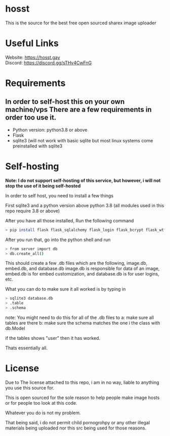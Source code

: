 # hosst

This is the source for the best free open sourced sharex image uploader

# Useful Links
Website: https://hosst.gay <br>
Discord: https://discord.gg/sTHv4CwFnG

# Requirements
In order to self-host this on your own machine/vps
There are a few requirements in order too use it.
--------------------------------------------------
- Python version: python3.8 or above
- Flask
- sqlite3 (will not work with basic sqlite but most linux systems come preinstalled with sqlite3


# Self-hosting

**Note: I do not support self-hosting of this service, but however, i will not stop the use of it being self-hosted**

In order to self host, you need to install a few things

First sqlite3 and a python version above python 3.8 (all modules used in this repo require 3.8 or above)

After you have all those installed, Run the following command

```sh
> pip install flask flask_sqlalchemy flask_login flask_bcrypt flask_wtf wtforms email_validator
```

After you run that, go into the python shell and run

```sh
> from server import db
> db.create_all()
```

This should create a few .db files which are the following, image.db, embed.db, and database.db
image.db is responsible for data of an image, embed.db is for embed customization, and database.db is for user logins, etc.

What you can do to make sure it all worked is by typing in

```sh
> sqlite3 database.db
> .table
> .schema
```
note: You might need to do this for all of the .db files to 
a: make sure all tables are there
b: make sure the schema matches the one i the class with db.Model



if the tables shows "user" then it has worked.

Thats essentially all.


# License

Due to The license attached to this repo, i am in no way, liable to anything you use this source for.

This is open sourced for the sole reason to help people make image hosts or for people too look at this code.

Whatever you do is not my problem.

That being said, i do not permit child pornogrohpy or any other illegal materials being uploaded nor this src being used for those reasons.
